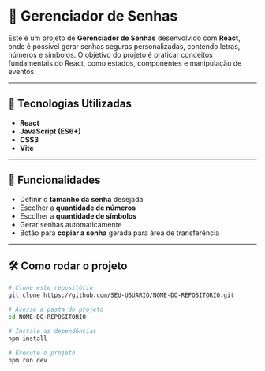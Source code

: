 # 🔐 Gerenciador de Senhas

Este é um projeto de **Gerenciador de Senhas** desenvolvido com **React**, onde é possível gerar senhas seguras personalizadas, contendo letras, números e símbolos. O objetivo do projeto é praticar conceitos fundamentais do React, como estados, componentes e manipulação de eventos.

---

## 🚀 Tecnologias Utilizadas

- **React**
- **JavaScript (ES6+)**
- **CSS3**
- **Vite** 

---

## 🎯 Funcionalidades

- Definir o **tamanho da senha** desejada
- Escolher a **quantidade de números**
- Escolher a **quantidade de símbolos**
- Gerar senhas automaticamente
- Botão para **copiar a senha** gerada para área de transferência

---

## 🛠️ Como rodar o projeto

```bash
# Clone este repositório
git clone https://github.com/SEU-USUARIO/NOME-DO-REPOSITORIO.git

# Acesse a pasta do projeto
cd NOME-DO-REPOSITORIO

# Instale as dependências
npm install

# Execute o projeto
npm run dev

